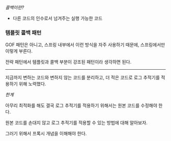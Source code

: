 *콜백이란?*

- 다른 코드의 인수로서 넘겨주는 실행 가능한 코드

### 템플릿 콜백 패턴

GOF 패턴은 아니고, 스프링 내부에서 이런 방식을 자주 사용하기 때문에, 스프링에서만 이렇게 부른다.

전략 패턴에서 템플릿과 콜백 부분이 강조된 패턴이라 생각하면 된다.

---

지금까지 변하는 코드와 변하지 않는 코드를 분리하고, 더 적은 코드로 로그 추적기를 적용하기 위해 노력했다.

*한계*

아무리 최적화를 해도 결국 로그 추적기를 적용하기 위해서는 원본 코드를 수정해야 한다.

원본 코드를 손대지 않고 로그 추적기를 적용할 수 있는 방법에 대해 알아보자.

그러기 위해서 프록시 개념을 이해해야 한다.
